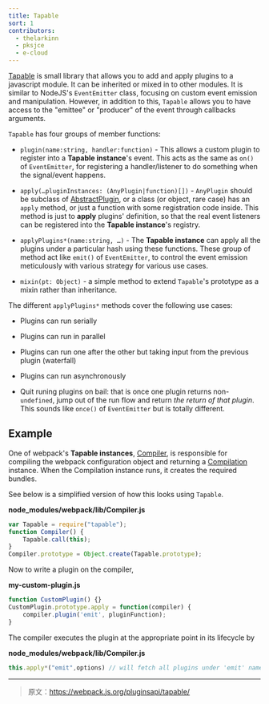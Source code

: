 ```yaml
---
title: Tapable
sort: 1
contributors: 
  - thelarkinn
  - pksjce
  - e-cloud
---
```


[Tapable](https://github.com/webpack/tapable) is small library that allows you to add and apply plugins to a javascript module. 
It can be inherited or mixed in to other modules. It is similar to NodeJS's `EventEmitter` class, focusing on custom event emission and manipulation. 
However, in addition to this, `Tapable` allows you to have access to the "emittee" or "producer" of the event through callbacks arguments.  

`Tapable` has four groups of member functions:

* `plugin(name:string, handler:function)` - This allows a custom plugin to register into a **Tapable instance**'s event.
This acts as the same as `on()` of `EventEmitter`, for registering a handler/listener to do something when the signal/event happens.

* `apply(…pluginInstances: (AnyPlugin|function)[])` - `AnyPlugin` should be subclass of [AbstractPlugin](https://github.com/webpack/webpack/blob/master/lib/AbstractPlugin.js), or a class (or object, rare case) has an `apply` method, or just a function with some registration code inside.
This method is just to **apply** plugins' definition, so that the real event listeners can be registered into the **Tapable instance**'s registry.

* `applyPlugins*(name:string, …)` - The **Tapable instance** can apply all the plugins under a particular hash using these functions.
These group of method act like `emit()` of `EventEmitter`, to control the event emission meticulously with various strategy for various use cases.

* `mixin(pt: Object)` - a simple method to extend `Tapable`'s prototype as a mixin rather than inheritance.

The different `applyPlugins*` methods cover the following use cases:

* Plugins can run serially

* Plugins can run in parallel

* Plugins can run one after the other but taking input from the previous plugin (waterfall)

* Plugins can run asynchronously

* Quit runing plugins on bail: that is once one plugin returns non-`undefined`, jump out of the run flow and return *the return of that plugin*. This sounds like `once()` of `EventEmitter` but is totally different.

## Example
One of webpack's **Tapable instances**, [Compiler](./compiler), is responsible for compiling the webpack configuration object and returning a [Compilation](./compilation) instance. When the Compilation instance runs, it creates the required bundles.

See below is a simplified version of how this looks using `Tapable`.

**node_modules/webpack/lib/Compiler.js**

```javascript
var Tapable = require("tapable");
function Compiler() {
	Tapable.call(this);
}
Compiler.prototype = Object.create(Tapable.prototype);
```

Now to write a plugin on the compiler,

**my-custom-plugin.js**

```javascript
function CustomPlugin() {}
CustomPlugin.prototype.apply = function(compiler) {
    compiler.plugin('emit', pluginFunction);    
}
```

The compiler executes the plugin at the appropriate point in its lifecycle by

**node_modules/webpack/lib/Compiler.js**

```javascript
this.apply*("emit",options) // will fetch all plugins under 'emit' name and run them.
```

***

> 原文：https://webpack.js.org/pluginsapi/tapable/